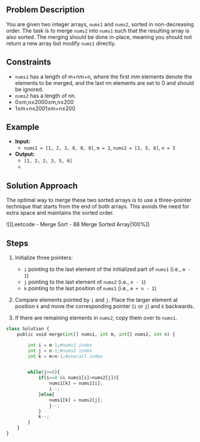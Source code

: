 ## Problem Description

You are given two integer arrays, `nums1` and `nums2`, sorted in non-decreasing order. The task is to merge `nums2` into `nums1` such that the resulting array is also sorted. The merging should be done in-place, meaning you should not return a new array but modify `nums1` directly.

## Constraints

- `nums1` has a length of m+nm+n, where the first mm elements denote the elements to be merged, and the last nn elements are set to 0 and should be ignored.
- `nums2` has a length of nn.
- 0≤m,n≤2000≤m,n≤200
- 1≤m+n≤2001≤m+n≤200

## Example
- **Input:** 
    - `nums1 = [1, 2, 3, 0, 0, 0]`, `m = 3`, `nums2 = [2, 5, 6]`, `n = 3`
- **Output:**
    - `[1, 2, 2, 3, 5, 6]`
    - 
## Solution Approach

The optimal way to merge these two sorted arrays is to use a three-pointer technique that starts from the end of both arrays. This avoids the need for extra space and maintains the sorted order.

![[Leetcode - Merge Sort - 88 Merge Sorted Array|100%]]
## Steps

1. Initialize three pointers:
    
    - `i` pointing to the last element of the initialized part of `nums1` (i.e., `m - 1`)
    - `j` pointing to the last element of `nums2` (i.e., `n - 1`)
    - `k` pointing to the last position of `nums1` (i.e., `m + n - 1`)
    
2. Compare elements pointed by `i` and `j`. Place the larger element at position `k` and move the corresponding pointer (`i` or `j`) and `k` backwards.
3. If there are remaining elements in `nums2`, copy them over to `nums1`.

```python
class Solution {
    public void merge(int[] nums1, int m, int[] nums2, int n) {

        int i = m-1;#nums1 index
        int j = n-1;#nums2 index
        int k = m+n-1;#overall index


        while(j>=0){
            if(i>=0 && nums1[i]>nums2[j]){
                nums1[k] = nums1[i];
                i--;
            }else{
                nums1[k] = nums2[j];
                j--;
            }
            k--;
        }
    }
}
```
